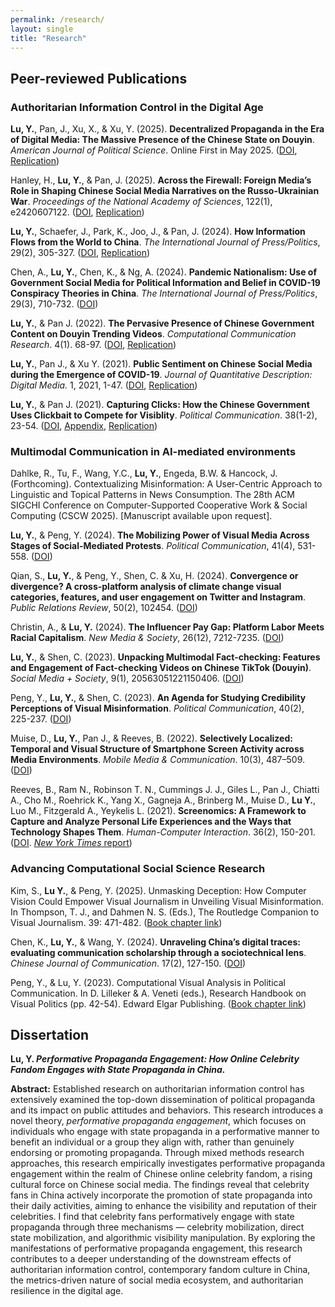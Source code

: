 ```yaml
---
permalink: /research/
layout: single
title: "Research"
---
```


## Peer-reviewed Publications

### Authoritarian Information Control in the Digital Age
<b>Lu, Y.</b>, Pan, J., Xu, X., & Xu, Y. (2025). **Decentralized Propaganda in the Era of Digital Media: The Massive Presence of the Chinese State on Douyin**. <i>American Journal of Political Science</i>. Online First in May 2025. ([DOI](https://onlinelibrary.wiley.com/doi/10.1111/ajps.12990), [Replication](https://doi.org/10.7910/DVN/6LWKUY))

Hanley, H., <b>Lu, Y.</b>, & Pan, J. (2025). <b>Across the Firewall: Foreign Media’s Role in Shaping Chinese Social Media Narratives on the Russo-Ukrainian War</b>. <i>Proceedings of the National Academy of Sciences</i>, 122(1), e2420607122. ([DOI](https://www.pnas.org/doi/full/10.1073/pnas.2420607122), [Replication](https://github.com/hanshanley/narrative-influence))

<b>Lu, Y.</b>, Schaefer, J., Park, K., Joo, J., & Pan, J. (2024). <b>How Information Flows from the World to China</b>. <i>The International Journal of Press/Politics</i>, 29(2), 305-327. ([DOI](https://journals.sagepub.com/doi/10.1177/19401612221117470), [Replication](https://doi.org/10.7910/DVN/7C7FEI))

Chen, A., <b>Lu, Y.</b>, Chen, K., & Ng, A. (2024). <b>Pandemic Nationalism: Use of Government Social Media for Political Information and Belief in COVID-19 Conspiracy Theories in China</b>. <i>The International Journal of Press/Politics</i>, 29(3), 710-732. ([DOI](https://journals.sagepub.com/doi/10.1177/19401612231153107))

<b>Lu, Y.</b>, & Pan J. (2022). <b>The Pervasive Presence of Chinese Government Content on Douyin Trending Videos</b>. <i>Computational Communication Research</i>. 4(1). 68-97. ([DOI](https://www.aup-online.com/content/journals/10.5117/CCR2022.2.002.LU), [Replication](https://github.com/yingdanlu/Douyin_CCR))

<b>Lu, Y.</b>, Pan J., & Xu Y. (2021). <b>Public Sentiment on Chinese Social Media during the Emergence of COVID-19</b>. <i>Journal of Quantitative Description: Digital Media.</i> 1, 2021, 1-47. ([DOI](https://doi.org/10.51685/jqd.2021.013), [Replication](https://dataverse.harvard.edu/dataset.xhtml?persistentId=doi:10.7910/DVN/ZIIQUG))

<b>Lu, Y.</b>, & Pan J. (2021). <b>Capturing Clicks: How the Chinese Government Uses Clickbait to Compete for Visiblity</b>. <i>Political Communication</i>. 38(1-2), 23-54. ([DOI](https://www.tandfonline.com/doi/full/10.1080/10584609.2020.1765914), [Appendix](/Lu&Pan_appendix.pdf), [Replication](https://dataverse.harvard.edu/dataset.xhtml?persistentId=doi:10.7910/DVN/TALJOT))


### Multimodal Communication in AI-mediated environments
Dahlke, R., Tu, F., Wang, Y.C., <b>Lu, Y.</b>, Engeda, B.W. & Hancock, J. (Forthcoming). Contextualizing Misinformation: A User-Centric Approach to Linguistic and Topical Patterns in News Consumption. The 28th ACM SIGCHI Conference on Computer-Supported Cooperative Work & Social Computing (CSCW 2025). [Manuscript available upon request].

<b>Lu, Y.</b>, & Peng, Y. (2024). <b>The Mobilizing Power of Visual Media Across Stages of Social-Mediated Protests</b>. <i>Political Communication</i>, 41(4), 531-558. ([DOI](https://www.tandfonline.com/doi/full/10.1080/10584609.2024.2317951?src=))

Qian, S., <b>Lu, Y.</b>, & Peng, Y., Shen, C. & Xu, H. (2024). <b>Convergence or divergence? A cross-platform analysis of climate change visual categories, features, and user engagement on Twitter and Instagram</b>. <i>Public Relations Review</i>, 50(2), 102454. ([DOI](https://drive.google.com/file/d/1Km2gyqiDD7XEG5BycAbxIMvumh92HoNV/view))

Christin, A., & <b>Lu, Y.</b> (2024). <b>The Influencer Pay Gap: Platform Labor Meets Racial Capitalism</b>. <i>New Media & Society</i>, 26(12), 7212-7235. ([DOI](https://doi.org/10.1177/14614448231164995))

<b>Lu, Y.</b>, & Shen, C. (2023). <b>Unpacking Multimodal Fact-checking: Features and Engagement of Fact-checking Videos on Chinese TikTok (Douyin)</b>. <i>Social Media + Society</i>, 9(1), 20563051221150406. ([DOI](https://journals.sagepub.com/doi/10.1177/20563051221150406))

Peng, Y., <b>Lu, Y.</b>, & Shen, C. (2023). <b>An Agenda for Studying Credibility Perceptions of Visual Misinformation</b>. <i>Political Communication</i>, 40(2), 225-237. ([DOI](https://www.tandfonline.com/doi/full/10.1080/10584609.2023.2175398))

Muise, D., <b>Lu, Y.</b>, Pan J., & Reeves, B. (2022). <b>Selectively Localized: Temporal and Visual Structure of Smartphone Screen Activity across Media Environments</b>. <i>Mobile Media & Communication</i>. 10(3), 487–509. ([DOI](https://journals.sagepub.com/doi/full/10.1177/20501579221080333#_i32))

Reeves, B., Ram N., Robinson T. N., Cummings J. J., Giles L., Pan J., Chiatti A., Cho M., Roehrick K., Yang X., Gagneja A., Brinberg M., Muise D., <b>Lu Y.</b>, Luo M., Fitzgerald A., Yeykelis L. (2021). <b>Screenomics: A Framework to Capture and Analyze Personal Life Experiences and the Ways that Technology Shapes Them</b>. <i>Human-Computer Interaction</i>. 36(2), 150-201. ([DOI](https://www.tandfonline.com/doi/full/10.1080/07370024.2019.1578652). [<i>New York Times</i> report](https://www.nytimes.com/2019/05/31/health/screen-time-mental-health-screenome.html))


### Advancing Computational Social Science Research
Kim, S., <b>Lu Y.</b>, & Peng, Y. (2025). Unmasking Deception: How Computer Vision Could Empower Visual Journalism in Unveiling Visual Misinformation. In Thompson, T. J., and Dahmen N. S. (Eds.), The Routledge Companion to Visual Journalism. 39: 471-482. ([Book chapter link](https://www.taylorfrancis.com/chapters/edit/10.4324/9781003391340-45/unmasking-deception-sang-jung-kim-yingdan-lu-yilang-peng))

Chen, K., <b>Lu, Y.</b>, & Wang, Y. (2024). <b>Unraveling China’s digital traces: evaluating communication scholarship through a sociotechnical lens</b>. <i>Chinese Journal of Communication</i>. 17(2), 127-150. ([DOI](https://www.tandfonline.com/doi/full/10.1080/17544750.2023.2264406))

Peng, Y., & Lu, Y. (2023). Computational Visual Analysis in Political Communication. In D. Lilleker & A. Veneti (eds.), Research Handbook on Visual Politics (pp. 42-54). Edward Elgar Publishing. ([Book chapter link](https://www.elgaronline.com/edcollchap/book/9781800376939/book-part-9781800376939-10.xml))


## Dissertation
<b>Lu, Y. _Performative Propaganda Engagement: How Online Celebrity Fandom Engages with State Propaganda in China._</b>

<b>Abstract:</b> Established research on authoritarian information control has extensively examined the top-down dissemination of political propaganda and its impact on public attitudes and behaviors. This research introduces a novel theory, <i>performative propaganda engagement</i>, which focuses on individuals who engage with state propaganda in a performative manner to benefit an individual or a group they align with, rather than genuinely endorsing or promoting propaganda. Through mixed methods research approaches, this research empirically investigates performative propaganda engagement within the realm of Chinese online celebrity fandom, a rising cultural force on Chinese social media. The findings reveal that celebrity fans in China actively incorporate the promotion of state propaganda into their daily activities, aiming to enhance the visibility and reputation of their celebrities. I find that celebrity fans performatively engage with state propaganda through three mechanisms — celebrity mobilization, direct state mobilization, and algorithmic visibility manipulation. By exploring the manifestations of performative propaganda engagement, this research contributes to a deeper understanding of the downstream effects of authoritarian information control, contemporary fandom culture in China, the metrics-driven nature of social media ecosystem, and authoritarian resilience in the digital age. 
